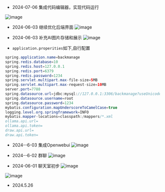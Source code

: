 - 2024-07-06 集成代码编辑器，实现代码运行

![image](https://github.com/Cunninger/background-backmanage/assets/113076850/db16757a-cf46-4a3a-a1e1-504910e84a66)


- 2024-06-03 继续优化后端界面
![image](https://github.com/Cunninger/background-backmanage/assets/113076850/5cc3e6dd-f2eb-4dd2-a345-cbc0e40449aa)

- 2024-06-03 补充AI图片存储和展示
![image](https://github.com/Cunninger/background-backmanage/assets/113076850/94a35310-d357-438b-9ec0-904e2f7c6040)


-  `application.properities`如下,自行配置
```java
spring.application.name=backmanage
spring.redis.database=10
spring.redis.host=127.0.0.1
spring.redis.port=6379
spring.redis.password=1234
spring.servlet.multipart.max-file-size=5MB
spring.servlet.multipart.max-request-size=10MB
server.port=7788
spring.datasource.url=jdbc:mysql://127.0.0.1:3306/backmanage?useUnicode=true&characterEncoding=utf-8&useSSL=false
spring.datasource.username=root
spring.datasource.password=1234
mybatis.configuration.mapUnderscoreToCamelCase=true
logging.level.org.springframework=INFO
mybatis.mapper-locations=classpath:/mappers/*.xml
ollama.api.url=
ollama.api.token=
draw.api.url=
draw.api.token=

```

- 2024--6-03 集成Openwebui
![image](https://github.com/Cunninger/background-backmanage/assets/113076850/ad007e50-a891-43fb-af01-4ff6bbb3c634)


- 2024--6-02 群聊
![image](https://github.com/Cunninger/background-backmanage/assets/113076850/2655d302-98ee-4c53-b96d-4508e45e9d11)


- 2024-06-01 聊天室初步
![image](https://github.com/Cunninger/background-backmanage/assets/113076850/0c63205d-e390-481d-b38d-6ce308fab4a0)


![image](https://github.com/Cunninger/background-backmanage/assets/113076850/c1414eca-910e-4118-b5dc-93543c30a57f)
- 2024.5.26
